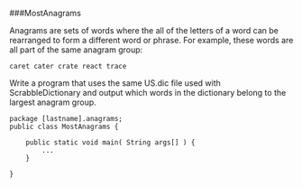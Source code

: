 ###MostAnagrams

Anagrams are sets of words where the all of the letters of a word can be rearranged to form a different word or phrase. For example, these words are all part of the same anagram group:

    caret cater crate react trace
    
Write a program that uses the same US.dic file used with ScrabbleDictionary and output which words in the dictionary belong to the largest anagram group.

    package [lastname].anagrams;
    public class MostAnagrams {
    
        public static void main( String args[] ) {
            ...
        }
    
    }

